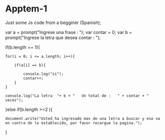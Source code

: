 # Apptem-1

Just some Js code from a begginer (Spanish);




var a = prompt("Ingrese una frase : ");
var contar = 0;
var b = prompt("Ingrese la letra que desea contar : ");

if(b.length == 1){

    for(i = 0; i <= a.length; i++){

        if(a[i] == b){
    
            console.log("si");
            contar++;       
        }
    }
    
    console.log("La letra  "+ b + "   Un total de :   " + contar + "   veces");

}else if(b.length >=2 ){

    document.write("Usted ha ingresado mas de una letra a buscar y eso va en contra de lo establecido, por favor recargue la pagina.");

}
